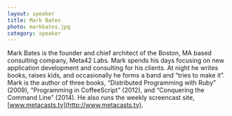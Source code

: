 ```yaml
---
layout: speaker
title: Mark Bates
photo: markbates.jpg
category: speaker
---
```


Mark Bates is the founder and chief architect of the Boston, MA based consulting company, Meta42 Labs. Mark spends his days focusing on new application development and consulting for his clients. At night he writes books, raises kids, and occasionally he forms a band and “tries to make it”. Mark is the author of three books, “Distributed Programming with Ruby” (2009), “Programming in CoffeeScript” (2012), and “Conquering the Command Line” (2014). He also runs the weekly screencast site, [www.metacasts.tv](http://www.metacasts.tv).
